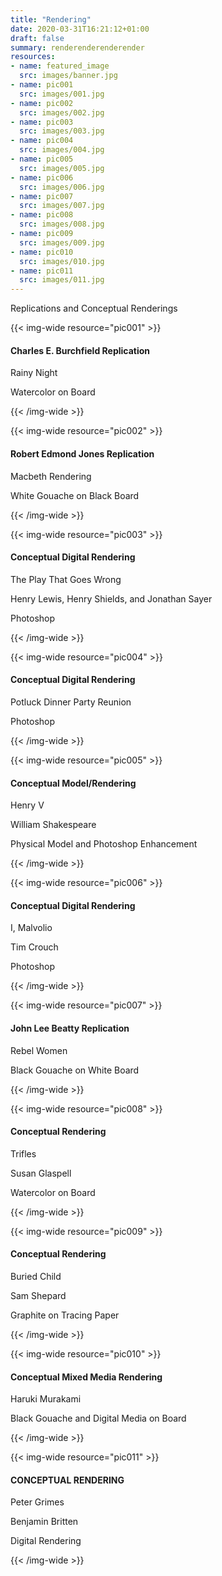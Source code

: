 ```yaml
---
title: "Rendering"
date: 2020-03-31T16:21:12+01:00
draft: false
summary: renderenderenderender
resources:
- name: featured_image
  src: images/banner.jpg
- name: pic001
  src: images/001.jpg
- name: pic002
  src: images/002.jpg
- name: pic003
  src: images/003.jpg
- name: pic004
  src: images/004.jpg
- name: pic005
  src: images/005.jpg
- name: pic006
  src: images/006.jpg
- name: pic007
  src: images/007.jpg
- name: pic008
  src: images/008.jpg
- name: pic009
  src: images/009.jpg
- name: pic010
  src: images/010.jpg
- name: pic011
  src: images/011.jpg
---
```

Replications and Conceptual Renderings

{{< img-wide resource="pic001" >}}<h4>Charles E. Burchfield Replication</h4> 
<p>Rainy Night</p>
<p>Watercolor on Board</p>
{{< /img-wide >}}

{{< img-wide resource="pic002" >}}
<h4>Robert Edmond Jones Replication</h4>
<p>Macbeth Rendering</p>
<p>White Gouache on Black Board</p>
{{< /img-wide >}}

{{< img-wide resource="pic003" >}}
<h4>Conceptual Digital Rendering</h4>
<p>The Play That Goes Wrong</p>
<p>Henry Lewis, Henry Shields, and Jonathan Sayer</p>
<p>Photoshop</p>
{{< /img-wide >}}

{{< img-wide resource="pic004" >}}
<h4>Conceptual Digital Rendering</h4>
<p>Potluck Dinner Party Reunion</p>
<p>Photoshop</p>
{{< /img-wide >}}

{{< img-wide resource="pic005" >}}
<h4>Conceptual Model/Rendering</h4>
<p>Henry V</p>
<p>William Shakespeare</p>
<p>Physical Model and Photoshop Enhancement</p>
{{< /img-wide >}}

{{< img-wide resource="pic006" >}}
<h4>Conceptual Digital Rendering</h4>
<p>I, Malvolio</p>
<p>Tim Crouch</p>
<p>Photoshop</p>
{{< /img-wide >}}

{{< img-wide resource="pic007" >}}
<h4>John Lee Beatty Replication</h4>
<p>Rebel Women</p>
<p>Black Gouache on White Board</p>
{{< /img-wide >}}

{{< img-wide resource="pic008" >}}
<h4>Conceptual Rendering</h4>
<p>Trifles</p>
<p>Susan Glaspell</p>
<p>Watercolor on Board</p>
{{< /img-wide >}}

{{< img-wide resource="pic009" >}}
<h4>Conceptual Rendering</h4>
<p>Buried Child</p>
<p>Sam Shepard</p>
<p>Graphite on Tracing Paper</p>
{{< /img-wide >}}

{{< img-wide resource="pic010" >}}
<h4>Conceptual Mixed Media Rendering</h4>
<p>Haruki Murakami</p>
<p>Black Gouache and Digital Media on Board</p>
{{< /img-wide >}}

{{< img-wide resource="pic011" >}}
<h4>CONCEPTUAL RENDERING</h4>
<p>Peter Grimes</p>
<p>Benjamin Britten</p>
<p>Digital Rendering</p>
{{< /img-wide >}}
